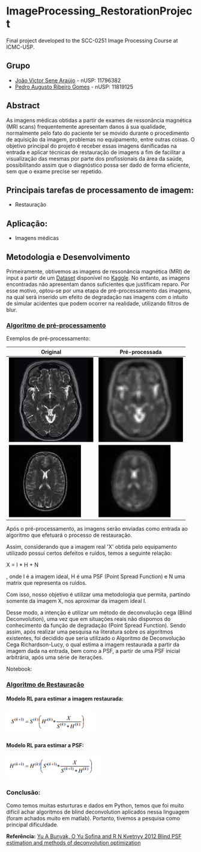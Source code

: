 # ImageProcessing_RestorationProject
Final project developed to the SCC-0251 Image Processing Course at ICMC-USP.

## Grupo
 * [João Victor Sene Araújo](https://github.com/JoaoVSene) - nUSP: 11796382
 * [Pedro Augusto Ribeiro Gomes](https://github.com/pedroaurgomes) - nUSP: 11819125

## Abstract 

As imagens médicas obtidas a partir de exames de ressonância magnética (MRI scans) frequentemente apresentam danos á sua qualidade, normalmente pelo fato 
do paciente ter se movido durante o procedimento de aquisição da imagem, problemas no equipamento, entre outras coisas. O objetivo principal do projeto é receber essas imagens
danificadas na entrada e aplicar técnicas de restauração de imagens a fim de facilitar a visualização das mesmas por parte dos profissionais da área da
saúde, possibilitando assim que o diagnóstico possa ser dado de forma eficiente, sem que o exame precise ser repetido.

## Principais tarefas de processamento de imagem:
 * Restauração 

## Aplicação:
 * Imagens médicas

## Metodologia e Desenvolvimento

Primeiramente, obtivemos as imagens de ressonância magnética (MRI) de input a partir de um [Dataset](https://www.kaggle.com/datasets/navoneel/brain-mri-images-for-brain-tumor-detection) disponível no [Kaggle](https://www.kaggle.com/). No entanto, as imagens encontradas não apresentam danos suficientes 
que justificam reparo. Por esse motivo, optou-se por uma etapa de pré-processamento das imagens, na qual será inserido um efeito de degradação nas imagens com o intuito de simular acidentes que podem ocorrer na realidade, utilizando filtros de blur.

### [Algoritmo de pré-processamento](./src/PreProcBlurring.ipynb)

Exemplos de pré-processamento: <br>

| Original | Pré-processada|
|----------|---------------|
|![Imagem 3 Original ](./assets/Original3.jpg)|![Imagem 3 Blurred ](./assets/Blurred3.jpg)|
|![Imagem 6 Original ](./assets/Original6.jpg)|![Imagem 6 Blurred ](./assets/Blurred6.jpg)|


Após o pré-processamento, as imagens serão enviadas como entrada ao algoritmo que efetuará o processo de restauração.

Assim, considerando que a imagem real 'X' obtida pelo equipamento utilizado possui certos defeitos e ruídos, temos a seguinte relação:

X = I * H + N

, onde I é a imagem ideal, H é uma PSF (Point Spread Function) e N uma matrix que representa os ruídos.

Com isso, nosso objetivo é utilizar uma metodologia que permita, partindo somente da imagem X, nos aproximar da imagem ideal I.

Desse modo, a intenção é utilizar um método de deconvolução cega (Blind Deconvolution), uma vez que em situações reais não dispomos do conhecimento
da função de degradação (Point Spread Function). Sendo assim, após realizar uma pesquisa na literatura sobre os algoritmos existentes, foi decidido
que seria utilizado o Algoritmo de Deconvolução Cega Richardson-Lucy, o qual estima a imagem restaurada a partir da imagem dada na entrada, bem como
a PSF, a partir de uma PSF inicial arbitrária, após uma série de iterações.

Notebook:
### [Algoritmo de Restauração](./src/FinalProjectRestorationRL.ipynb)

#### Modelo RL para estimar a imagem restaurada: <br>

![modelo para estimar a imagem restaurada](./assets/EquacaoEstimarImg.png)

#### Modelo RL  para estimar a PSF: <br>
![modelo para estimar a PSF](./assets/EquacaoEstimarPSF.png)

### Conclusão:

Como temos muitas esturturas e dados em Python, temos que foi muito difícil achar algoritmos de blind deconvolution aplicados nessa linguagem (foram achados muito em matlab). Portanto, tivemos a pesquisa como principal dificuldade.

**Referência:**
[Yu A Bunyak, O Yu Sofina and R N Kvetnyy 2012 Blind PSF estimation and methods of deconvolution optimization](https://arxiv.org/ftp/arxiv/papers/1206/1206.3594.pdf)

